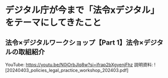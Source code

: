 # デジタル庁が今まで「法令xデジタル」をテーマにしてきたこと

## 法令×デジタルワークショップ【Part 1】法令×デジタルの取組紹介

YouTube: <https://youtu.be/N0jOrbJlq8w?si=ifrap2bXgyenjFhz>
説明資料: ![20240403_policies_legal_practice_workshop_202403.pdf]
